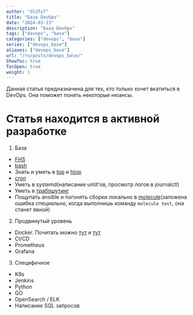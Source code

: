 ```yaml
---
author: "OldTyT"
title: "База DevOps"
date: "2024-03-13"
description: "База DevOps"
tags: ["devops", "base"]
categories: ["devops", "base"]
series: ["devops_base"]
aliases: ["devops_base"]
url: "/ru/posts/devops_base/"
ShowToc: true
TocOpen: true
weight: 1
---
```


Данная статья предназначена для тех, кто только хочет вкатиться в DevOps. Она поможет понять некоторые нюансы.

# Статья находится в активной разработке

1. База
* [FHS](https://ru.wikipedia.org/wiki/FHS)
* [bash](https://ru.wikipedia.org/wiki/Bash)
* Знать и уметь в [top](https://1cloud.ru/help/security/prosmotr-i-upravlenie-protsessami-linux-s-pomoshhyu-top) и [htop](https://linux-bash.ru/menusistem/79-htop.html)
* [cron](/ru/posts/devops_cron/)
* Уметь в systemd(написание untit'oв, просмотр логов в journalctl)
* Уметь в [траблшутинг](https://youtu.be/9A3QtGMuqvw)
* Пощупать ansible и погонять сборки локально в [molecule](https://gitlab.com/DevBoxOps/ansible-molecule)(заложена ошибка специально, когда выполнишь команду `molecule test`, она станет явной)

2. Продвинутый уровень
* Docker. Почитать можно [тут](/ru/posts/docker_for_the_youngest/) и [тут](/ru/posts/docker_best_practices/)
* CI/CD
* Prometheus
* Grafana

3. Специфичное
* K8s
* Jenkins
* Python
* GO
* OpenSearch / ELK
* Написание SQL запросов
